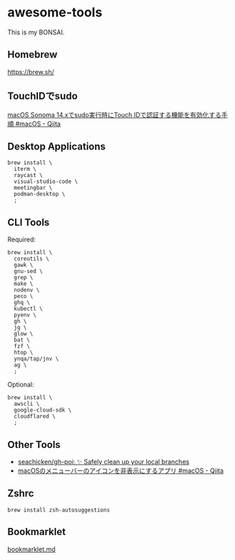 # awesome-tools

This is my BONSAI.

## Homebrew

https://brew.sh/

## TouchIDでsudo

[macOS Sonoma 14.xでsudo実行時にTouch IDで認証する機能を有効化する手順 #macOS - Qiita](https://qiita.com/notakaos/items/fbc817741d43f24bf300)

## Desktop Applications

```
brew install \
  iterm \
  raycast \
  visual-studio-code \
  meetingbar \
  podman-desktop \
  ;
```

## CLI Tools

Required:

```
brew install \
  coreutils \
  gawk \
  gnu-sed \
  grep \
  make \
  nodenv \
  peco \
  ghq \
  kubectl \
  pyenv \
  gh \
  jq \
  glow \
  bat \
  fzf \
  htop \
  ynqa/tap/jnv \
  ag \
  ;
```

Optional:

```
brew install \
  awscli \
  google-cloud-sdk \
  cloudflared \
  ;
```

## Other Tools

- [seachicken/gh-poi: ✨ Safely clean up your local branches](https://github.com/seachicken/gh-poi)
- [macOSのメニューバーのアイコンを非表示にするアプリ #macOS - Qiita](https://qiita.com/tomoyk/items/8e6113b06b6f385c71f8)

## Zshrc

```
brew install zsh-autosuggestions
```

## Bookmarklet

[bookmarklet.md](https://gist.github.com/tomoyk/673926c1b7d4203355a4b1ca2a98b0a7)

